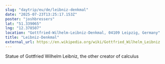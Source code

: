 ```yaml
---
slug: "daytrip/eu/de/leibniz-denkmal"
date: "2025-07-23T13:25:17.153Z"
poster: "joshbressers"
lat: "51.339065"
lng: "12.378507"
location: "Gottfried-Wilhelm-Leibniz-Denkmal, 04109 Leipzig, Germany"
title: "Leibniz-Denkmal"
external_url: https://en.wikipedia.org/wiki/Gottfried_Wilhelm_Leibniz
---
```

Statue of Gottfried Wilhelm Leibniz, the other creator of calculus